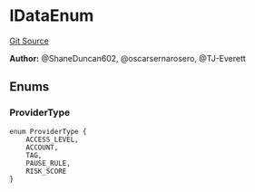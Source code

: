 # IDataEnum
[Git Source](https://github.com/thrackle-io/rules-engine/blob/6d65728d4e93813016499a87fe04f8385b777100/src/client/application/data/IDataEnum.sol)

**Author:**
@ShaneDuncan602, @oscarsernarosero, @TJ-Everett


## Enums
### ProviderType

```solidity
enum ProviderType {
    ACCESS_LEVEL,
    ACCOUNT,
    TAG,
    PAUSE_RULE,
    RISK_SCORE
}
```

